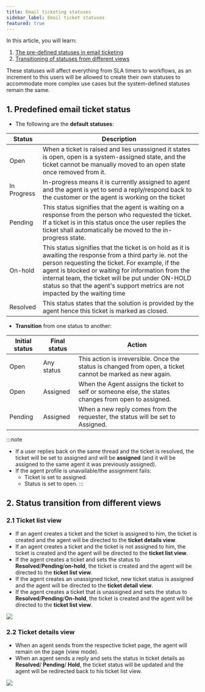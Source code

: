 ```yaml
---
title: Email ticketing statuses
sidebar_label: Email ticket statuses
featured: true
---
```


In this article, you will learn: 
1. [The pre-defined statuses in email ticketing](#1)
2. [Transitioning of statuses from different views](#2)


These statuses will affect everything from SLA timers to workflows, as an increment to this users will be allowed to create their own statuses to accommodate more complex use cases but the system-defined statuses remain the same. 

## <a name="1"></a> 1. Predefined email ticket status 

- The following are the **default statuses**: 




| Status | Description |
| -------- | -------- |
| Open     | When a ticket is raised and lies unassigned it states is open, open is a system-assigned state, and the ticket cannot be manually moved to an open state once removed from it.     |
|In Progress| In-progress means it is currently assigned to agent and the agent is yet to send a reply/respond back to the customer or the agent is working on the ticket|
|Pending|This status signifies that the agent is waiting on a response from the person who requested the ticket. If a ticket is in this status once the user replies the ticket shall automatically be moved to the in-progress state. |
|On-hold|This status signifies that the ticket is on hold as it is awaiting the response from a third party ie. not the person requesting the ticket. For example, if the agent is blocked or waiting for  information from the internal team,  the ticket will be put under ON-HOLD status so that the agent's support metrics are not impacted by the waiting time|
|Resolved| This status states that the solution is provided by the agent hence this ticket is marked as closed.|


- **Transition** from one status to another: 




| Initial status | Final status  | Action |
| -------- | -------- | -------- |
| Open     | Any status     | This action is irreversible. Once the status is changed from open, a ticket cannot be marked as new again.    |
|Open|Assigned| When the Agent assigns the ticket to self or someone else, the states changes from open to assigned. |
|Pending|Assigned|When a new reply comes from the requester, the status will be set to Assigned.|


:::note

- If a user replies back on the same thread and the ticket is resolved, the ticket will be set to assigned and will be **assigned** (and it will be assigned to the same agent it was previously assigned). 
- If the agent profile is unavailable/the assignment fails:
    - Ticket is set to assigned.  
    - Status is set to open.
:::


## <a name="2"></a> 2. Status transition from different views

### 2.1 Ticket list view


* If an agent creates a ticket and the ticket is assigned to him, the ticket is created and the agent will be directed to the **ticket details view**.
* If an agent creates a ticket and the ticket is not assigned to him, the ticket is created and the agent will be directed to the **ticket list view**.
* If the agent creates a ticket and sets the status to **Resolved**/**Pending**/**on-hold**, the ticket is created and the agent will be directed to the **ticket list view**. 
* If the agent creates an unassigned ticket, new ticket status is assigned and the agent will be directed to the **ticket detail view**. 
* If the agent creates a ticket that is unassigned and sets the status to **Resolved**/**Pending**/**On-hold**, the ticket is created and the agent will be directed to the **ticket list view**. 

![](https://i.imgur.com/RAO9y0C.png)


### 2.2 Ticket details view

* When an agent sends from the respective ticket page, the agent will remain on the page (view mode). 
* When an agent sends a reply and sets the status in ticket details as **Resolved**/ **Pending**/ **Hold**, the ticket status will be updated and the agent will be redirected back to his ticket list view. 

![](https://i.imgur.com/31nUXNV.png)










